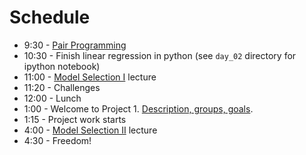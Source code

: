 # Schedule

* 9:30 - [Pair Programming](pair.md)
* 10:30 - Finish linear regression in python (see `day_02` directory for ipython notebook)
* 11:00 - [Model Selection I](evaluation_and_model_selection_slides.pdf) lecture
* 11:20 - Challenges
* 12:00 - Lunch 
* 1:00 - Welcome to Project 1. [Description, groups, goals](https://github.com/thisismetis/capitalone-pilottwo/blob/master/project_2/README.md).
* 1:15 - Project work starts
* 4:00 - [Model Selection II](model_select_2_traintest_regularization_slides.pdf) lecture
* 4:30 - Freedom!

